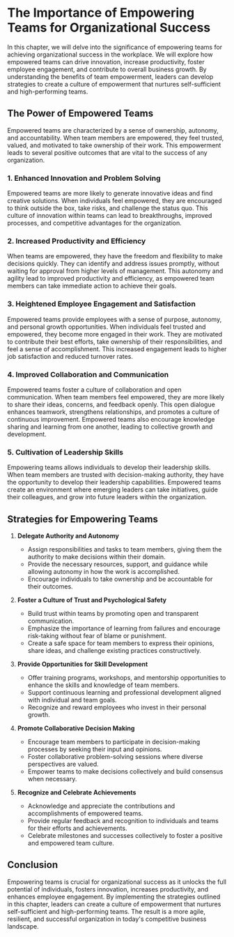 The Importance of Empowering Teams for Organizational Success
========================================================================

In this chapter, we will delve into the significance of empowering teams for achieving organizational success in the workplace. We will explore how empowered teams can drive innovation, increase productivity, foster employee engagement, and contribute to overall business growth. By understanding the benefits of team empowerment, leaders can develop strategies to create a culture of empowerment that nurtures self-sufficient and high-performing teams.

**The Power of Empowered Teams**
--------------------------------

Empowered teams are characterized by a sense of ownership, autonomy, and accountability. When team members are empowered, they feel trusted, valued, and motivated to take ownership of their work. This empowerment leads to several positive outcomes that are vital to the success of any organization.

### **1. Enhanced Innovation and Problem Solving**

Empowered teams are more likely to generate innovative ideas and find creative solutions. When individuals feel empowered, they are encouraged to think outside the box, take risks, and challenge the status quo. This culture of innovation within teams can lead to breakthroughs, improved processes, and competitive advantages for the organization.

### **2. Increased Productivity and Efficiency**

When teams are empowered, they have the freedom and flexibility to make decisions quickly. They can identify and address issues promptly, without waiting for approval from higher levels of management. This autonomy and agility lead to improved productivity and efficiency, as empowered team members can take immediate action to achieve their goals.

### **3. Heightened Employee Engagement and Satisfaction**

Empowered teams provide employees with a sense of purpose, autonomy, and personal growth opportunities. When individuals feel trusted and empowered, they become more engaged in their work. They are motivated to contribute their best efforts, take ownership of their responsibilities, and feel a sense of accomplishment. This increased engagement leads to higher job satisfaction and reduced turnover rates.

### **4. Improved Collaboration and Communication**

Empowered teams foster a culture of collaboration and open communication. When team members feel empowered, they are more likely to share their ideas, concerns, and feedback openly. This open dialogue enhances teamwork, strengthens relationships, and promotes a culture of continuous improvement. Empowered teams also encourage knowledge sharing and learning from one another, leading to collective growth and development.

### **5. Cultivation of Leadership Skills**

Empowering teams allows individuals to develop their leadership skills. When team members are trusted with decision-making authority, they have the opportunity to develop their leadership capabilities. Empowered teams create an environment where emerging leaders can take initiatives, guide their colleagues, and grow into future leaders within the organization.

**Strategies for Empowering Teams**
-----------------------------------

1. **Delegate Authority and Autonomy**

   * Assign responsibilities and tasks to team members, giving them the authority to make decisions within their domain.
   * Provide the necessary resources, support, and guidance while allowing autonomy in how the work is accomplished.
   * Encourage individuals to take ownership and be accountable for their outcomes.
2. **Foster a Culture of Trust and Psychological Safety**

   * Build trust within teams by promoting open and transparent communication.
   * Emphasize the importance of learning from failures and encourage risk-taking without fear of blame or punishment.
   * Create a safe space for team members to express their opinions, share ideas, and challenge existing practices constructively.
3. **Provide Opportunities for Skill Development**

   * Offer training programs, workshops, and mentorship opportunities to enhance the skills and knowledge of team members.
   * Support continuous learning and professional development aligned with individual and team goals.
   * Recognize and reward employees who invest in their personal growth.
4. **Promote Collaborative Decision Making**

   * Encourage team members to participate in decision-making processes by seeking their input and opinions.
   * Foster collaborative problem-solving sessions where diverse perspectives are valued.
   * Empower teams to make decisions collectively and build consensus when necessary.
5. **Recognize and Celebrate Achievements**

   * Acknowledge and appreciate the contributions and accomplishments of empowered teams.
   * Provide regular feedback and recognition to individuals and teams for their efforts and achievements.
   * Celebrate milestones and successes collectively to foster a positive and empowered team culture.

**Conclusion**
--------------

Empowering teams is crucial for organizational success as it unlocks the full potential of individuals, fosters innovation, increases productivity, and enhances employee engagement. By implementing the strategies outlined in this chapter, leaders can create a culture of empowerment that nurtures self-sufficient and high-performing teams. The result is a more agile, resilient, and successful organization in today's competitive business landscape.
